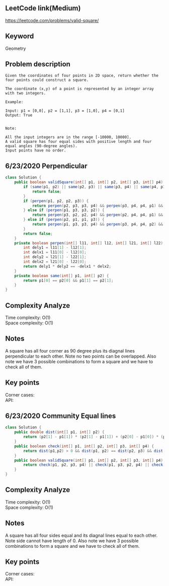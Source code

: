 ## LeetCode link(Medium)
https://leetcode.com/problems/valid-square/

## Keyword
Geometry

## Problem description
```
Given the coordinates of four points in 2D space, return whether the four points could construct a square.

The coordinate (x,y) of a point is represented by an integer array with two integers.

Example:

Input: p1 = [0,0], p2 = [1,1], p3 = [1,0], p4 = [0,1]
Output: True
 

Note:

All the input integers are in the range [-10000, 10000].
A valid square has four equal sides with positive length and four equal angles (90-degree angles).
Input points have no order.
```
## 6/23/2020 Perpendicular

```java
class Solution {
    public boolean validSquare(int[] p1, int[] p2, int[] p3, int[] p4) {
        if (same(p1, p2) || same(p2, p3) || same(p3, p4) || same(p4, p1) || same(p1, p3) || same(p2, p4)) {
            return false;
        }
        if (perpen(p1, p2, p2, p3)) {
            return perpen(p2, p3, p3, p4) && perpen(p3, p4, p4, p1) && perpen(p2, p4, p1, p3);
        } else if (perpen(p1, p3, p3, p2)) {
            return perpen(p3, p2, p2, p4) && perpen(p2, p4, p4, p1) && perpen(p3, p4, p1, p2);
        } else if (perpen(p2, p1, p1, p3)) {
            return perpen(p1, p3, p3, p4) && perpen(p3, p4, p4, p2) && perpen(p1, p4, p2, p3);
        }
        return false;
    }
    private boolean perpen(int[] l11, int[] l12, int[] l21, int[] l22) {
        int dely1 = l11[1] - l12[1];
        int delx1 = l11[0] - l12[0];
        int dely2 = l21[1] - l22[1];
        int delx2 = l21[0] - l22[0];
        return dely1 * dely2 == -delx1 * delx2;
    }
    private boolean same(int[] p1, int[] p2) {
        return p1[0] == p2[0] && p1[1] == p2[1];
    }
}
```

## Complexity Analyze
Time complexity: O(1)\
Space complexity: O(1)

## Notes
A square has all four corner as 90 degree plus its diagnal lines perpendicular to each other. Note no two points can be overlapped. Also note we have 3 possible combinations to form a square and we have to check all of them.


## Key points
Corner cases: \
API:

## 6/23/2020 Community Equal lines

```java
class Solution {
    public double dist(int[] p1, int[] p2) {
        return (p2[1] - p1[1]) * (p2[1] - p1[1]) + (p2[0] - p1[0]) * (p2[0] - p1[0]);
    }
    public boolean check(int[] p1, int[] p2, int[] p3, int[] p4) {
        return dist(p1,p2) > 0 && dist(p1, p2) == dist(p2, p3) && dist(p2, p3) == dist(p3, p4) && dist(p3, p4) == dist(p4, p1) && dist(p1, p3) == dist(p2, p4);
    }
    public boolean validSquare(int[] p1, int[] p2, int[] p3, int[] p4) {
        return check(p1, p2, p3, p4) || check(p1, p3, p2, p4) || check(p1, p2, p4, p3);
    }
}
```

## Complexity Analyze
Time complexity: O(1)\
Space complexity: O(1)

## Notes
A square has all four sides equal and its diagnal lines equal to each other. Note side cannot have length of 0. Also note we have 3 possible combinations to form a square and we have to check all of them.

## Key points
Corner cases: \
API: